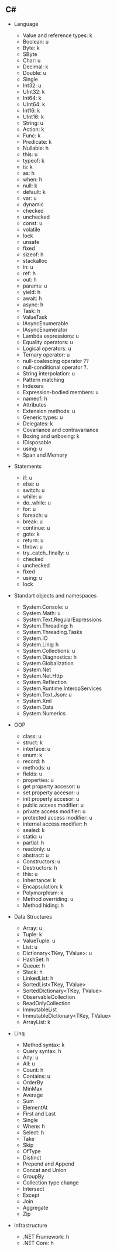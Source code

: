## C#

- Language
  - Value and reference types: k
  - Boolean: u
  - Byte: k
  - SByte
  - Char: u
  - Decimal: k
  - Double: u
  - Single
  - Int32: u
  - UInt32: k
  - Int64: k
  - UInt64: k
  - Int16: k
  - UInt16: k
  - String: u
  - Action: k
  - Func: k
  - Predicate: k
  - Nullable<T>: h
  - this: u
  - typeof: k
  - is: k
  - as: h
  - when: h
  - null: k
  - default: k
  - var: u
  - dynamic
  - checked
  - unchecked
  - const: u
  - volatile
  - lock
  - unsafe
  - fixed
  - sizeof: h
  - stackalloc
  - in: u
  - ref: h
  - out: h
  - params: u
  - yield: h
  - await: h
  - async: h
  - Task: h
  - ValueTask
  - IAsyncEnumerable<T>
  - IAsyncEnumerator<T>
  - Lambda expressions: u
  - Equality operators: u
  - Logical operators: u
  - Ternary operator: u
  - null-coalescing operator ??
  - null-conditional operator ?.
  - String interpolation: u
  - Pattern matching
  - Indexers
  - Expression-bodied members: u
  - nameof: h
  - Attributes
  - Extension methods: u
  - Generic types: u
  - Delegates: k
  - Covariance and contravariance
  - Boxing and unboxing: k
  - IDisposable
  - using: u
  - Span<T> and Memory<T>

- Statements
  - if: u
  - else: u
  - switch: u
  - while: u
  - do..while: u
  - for: u
  - foreach: u
  - break: u
  - continue: u
  - goto: k
  - return: u
  - throw: u
  - try..catch..finally: u
  - checked
  - unchecked
  - fixed
  - using: u
  - lock

- Standart objects and namespaces
  - System.Console: u
  - System.Math: u
  - System.Text.RegularExpressions
  - System.Threading: h
  - System.Threading.Tasks
  - System.IO
  - System.Linq: h
  - System.Collections: u
  - System.Diagnostics: h
  - System.Globalization
  - System.Net
  - System.Net.Http
  - System.Reflection
  - System.Runtime.InteropServices
  - System.Text.Json: u
  - System.Xml
  - System.Data
  - System.Numerics

- OOP
  - class: u
  - struct: k
  - interface: u
  - enum: k
  - record: h
  - methods: u
  - fields: u
  - properties: u
  - get property accesor: u
  - set property accesor: u
  - init property accesor: u
  - public access modifier: u
  - private access modifier: u
  - protected access modifier: u
  - internal access modifier: h
  - sealed: k
  - static: u
  - partial: h
  - readonly: u
  - abstract: u
  - Constructors: u
  - Destructors: h
  - this: u
  - Inheritance: k
  - Encapsulation: k
  - Polymorphism: k
  - Method overriding: u
  - Method hiding: h

- Data Structures
  - Array: u
  - Tuple: k
  - ValueTuple: u
  - List<T>: u
  - Dictionary<TKey, TValue>: u
  - HashSet<T>: h
  - Queue<T>: h
  - Stack<T>: h
  - LinkedList<T>: h
  - SortedList<TKey, TValue>
  - SortedDictionary<TKey, TValue>
  - ObservableCollection<T>
  - ReadOnlyCollection<T>
  - ImmutableList<T>
  - ImmutableDictionary<TKey, TValue>
  - ArrayList: k
 
- Linq
  - Method syntax: k
  - Query syntax: h
  - Any: u
  - All: u
  - Count: h
  - Contains: u
  - OrderBy
  - MinMax
  - Average
  - Sum
  - ElementAt
  - First and Last
  - Single
  - Where: h
  - Select: h
  - Take
  - Skip
  - OfType
  - Distinct
  - Prepend and Append
  - Concat and Union
  - GroupBy
  - Collection type change
  - Intersect
  - Except
  - Join
  - Aggregate
  - Zip

- Infrastructure
  - .NET Framework: h
  - .NET Core: h
